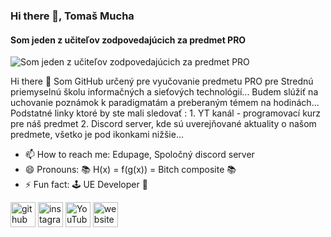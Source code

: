 ### Hi there 👋, Tomaš Mucha
#### Som jeden z učiteľov zodpovedajúcich za predmet PRO 
![Som jeden z učiteľov zodpovedajúcich za predmet PRO ](https://www.spsknm.sk/ssknm/sites/default/files/slideshow/1.jpg)

Hi there 👋  Som GitHub určený pre vyučovanie predmetu PRO pre Strednú priemyselnú školu informačných a sieťových technológií... Budem slúžiť na uchovanie poznámok k paradigmatám a preberaným témem na hodinách...  Podstatné linky ktoré by ste mali sledovať :  1. YT kanál - programovací kurz pre náš predmet 2. Discord server, kde sú uverejňované aktuality o našom predmete, všetko je pod ikonkami nižšie...  

- 📫 How to reach me: Edupage, Spoločný discord server 
- 😄 Pronouns: 📚 H(x)  = f(g(x)) = Bitch composite 📚 
- ⚡ Fun fact: 🕹️ UE Developer 🔮 


[<img src='https://cdn.jsdelivr.net/npm/simple-icons@3.0.1/icons/github.svg' alt='github' height='40'>](https://github.com/SPSITKNM)  [<img src='https://cdn.jsdelivr.net/npm/simple-icons@3.0.1/icons/instagram.svg' alt='instagram' height='40'>](https://www.instagram.com/https://discord.gg/eSQDsna4d7/)  [<img src='https://cdn.jsdelivr.net/npm/simple-icons@3.0.1/icons/youtube.svg' alt='YouTube' height='40'>](https://www.youtube.com/channel/UC0TOfJp6MtFlLSgfdhnlS9g)  [<img src='https://cdn.jsdelivr.net/npm/simple-icons@3.0.1/icons/icloud.svg' alt='website' height='40'>](http://www.spsknm.sk/ssknm/)  


